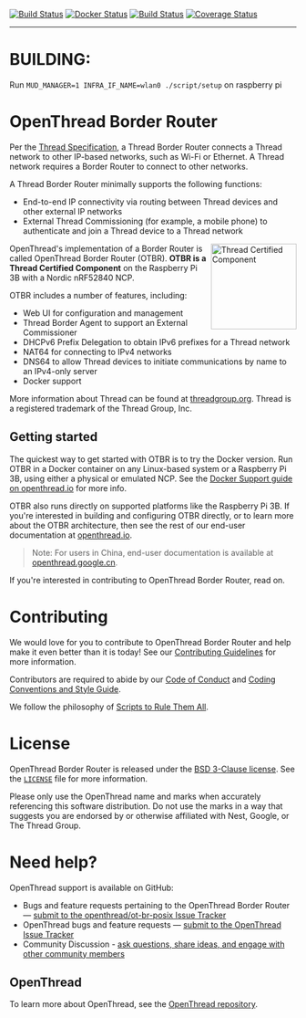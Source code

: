 [![Build Status][ot-gh-action-build-svg]][ot-gh-action-build] [![Docker Status][ot-gh-action-docker-svg]][ot-gh-action-docker] [![Build Status][otbr-travis-svg]][otbr-travis] [![Coverage Status][otbr-codecov-svg]][otbr-codecov]

---

# BUILDING:
Run `MUD_MANAGER=1 INFRA_IF_NAME=wlan0 ./script/setup` on raspberry pi

# OpenThread Border Router

Per the [Thread Specification](http://threadgroup.org/ThreadSpec), a Thread Border Router connects a Thread network to other IP-based networks, such as Wi-Fi or Ethernet. A Thread network requires a Border Router to connect to other networks.

A Thread Border Router minimally supports the following functions:

- End-to-end IP connectivity via routing between Thread devices and other external IP networks
- External Thread Commissioning (for example, a mobile phone) to authenticate and join a Thread device to a Thread network

<a href="https://www.threadgroup.org/What-is-Thread#certifiedproducts">
<img src="/doc/images/certified.svg" alt="Thread Certified Component" width="150px" align="right">
</a>

OpenThread's implementation of a Border Router is called OpenThread Border Router (OTBR). **OTBR is a Thread Certified Component** on the Raspberry Pi 3B with a Nordic nRF52840 NCP.

OTBR includes a number of features, including:

- Web UI for configuration and management
- Thread Border Agent to support an External Commissioner
- DHCPv6 Prefix Delegation to obtain IPv6 prefixes for a Thread network
- NAT64 for connecting to IPv4 networks
- DNS64 to allow Thread devices to initiate communications by name to an IPv4-only server
- Docker support

More information about Thread can be found at [threadgroup.org](http://threadgroup.org/). Thread is a registered trademark of the Thread Group, Inc.

[ot-gh-action-build]: https://github.com/openthread/ot-br-posix/actions?query=workflow%3ABuild+branch%3Amain+event%3Apush
[ot-gh-action-build-svg]: https://github.com/openthread/ot-br-posix/workflows/Build/badge.svg?branch=main&event=push
[ot-gh-action-docker]: https://github.com/openthread/ot-br-posix/actions?query=workflow%3ADocker+branch%3Amain+event%3Apush
[ot-gh-action-docker-svg]: https://github.com/openthread/ot-br-posix/workflows/Docker/badge.svg?branch=main&event=push
[otbr-travis]: https://travis-ci.org/openthread/ot-br-posix
[otbr-travis-svg]: https://travis-ci.org/openthread/ot-br-posix.svg?branch=main
[otbr-codecov]: https://codecov.io/gh/openthread/ot-br-posix
[otbr-codecov-svg]: https://codecov.io/gh/openthread/ot-br-posix/branch/main/graph/badge.svg

## Getting started

The quickest way to get started with OTBR is to try the Docker version. Run OTBR in a Docker container on any Linux-based system or a Raspberry Pi 3B, using either a physical or emulated NCP. See the [Docker Support guide on openthread.io](https://openthread.io/guides/border-router/docker) for more info.

OTBR also runs directly on supported platforms like the Raspberry Pi 3B. If you're interested in building and configuring OTBR directly, or to learn more about the OTBR architecture, then see the rest of our end-user documentation at [openthread.io](https://openthread.io/guides/border_router).

> Note: For users in China, end-user documentation is available at [openthread.google.cn](https://openthread.google.cn/guides/border-router).

If you're interested in contributing to OpenThread Border Router, read on.

# Contributing

We would love for you to contribute to OpenThread Border Router and help make it even better than it is today! See our [Contributing Guidelines](https://github.com/openthread/ot-br-posix/blob/main/CONTRIBUTING.md) for more information.

Contributors are required to abide by our [Code of Conduct](https://github.com/openthread/ot-br-posix/blob/main/CODE_OF_CONDUCT.md) and [Coding Conventions and Style Guide](https://github.com/openthread/ot-br-posix/blob/main/STYLE_GUIDE.md).

We follow the philosophy of [Scripts to Rule Them All](https://github.com/github/scripts-to-rule-them-all).

# License

OpenThread Border Router is released under the [BSD 3-Clause license](https://github.com/openthread/ot-br-posix/blob/main/LICENSE). See the [`LICENSE`](https://github.com/openthread/ot-br-posix/blob/main/LICENSE) file for more information.

Please only use the OpenThread name and marks when accurately referencing this software distribution. Do not use the marks in a way that suggests you are endorsed by or otherwise affiliated with Nest, Google, or The Thread Group.

# Need help?

OpenThread support is available on GitHub:

- Bugs and feature requests pertaining to the OpenThread Border Router — [submit to the openthread/ot-br-posix Issue Tracker](https://github.com/openthread/ot-br-posix/issues)
- OpenThread bugs and feature requests — [submit to the OpenThread Issue Tracker](https://github.com/openthread/openthread/issues)
- Community Discussion - [ask questions, share ideas, and engage with other community members](https://github.com/openthread/openthread/discussions)

## OpenThread

To learn more about OpenThread, see the [OpenThread repository](https://github.com/openthread/openthread).
